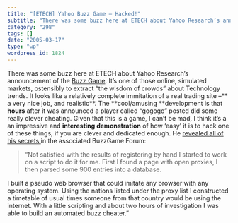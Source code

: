 ```yaml
---
title: "[ETECH] Yahoo Buzz Game – Hacked!"
subtitle: "There was some buzz here at ETECH about Yahoo Research’s announcement of the [Buzz Game](http://buzz..."
category: "298"
tags: []
date: "2005-03-17"
type: "wp"
wordpress_id: 1824
---
```

There was some buzz here at ETECH about Yahoo Research’s announcement of the [Buzz Game](http://buzz.research.yahoo.com/bk/index.html). It’s one of those online, simulated markets, ostensibly to extract “the wisdom of crowds” about Technology trends. It looks like a relatively complete immitation of a real trading site –** a very nice job, and realistic**.
The **cool/amusing **development is that **hours** after it was announced a player called “gogogo” posted did some really clever cheating. Given that this is a game, I can’t be mad, I think it’s a an impressive and **interesting demonstration** of how ‘easy’ it is to hack one of these things, if you are clever and dedicated enough. He [revealed all of his secrets ](http://buzz.research.yahoo.com/dm/forum/forumMsg.html?_fid=1&_msgNo=39)in the associated BuzzGame Forum:

> “Not satisfied with the results of registering by hand I started to work on a script to do it for me. First I found a page with open proxies, I then parsed some 900 entries into a database. 

I built a pseudo web browser that could imitate any browser with any operating system. Using the nations listed under the proxy list I constructed a timetable of usual times someone from that country would be using the internet. With a little scripting and about two hours of investigation I was able to build an automated buzz cheater.”